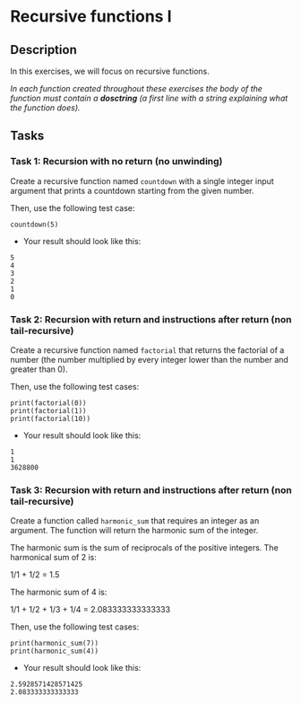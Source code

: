 # Recursive functions I

## Description

In this exercises, we will focus on recursive functions.

*In each function created throughout these exercises the body of the function must contain a **dosctring** (a first line with a string explaining what the function does).*

##

## Tasks
###

### Task 1: Recursion with no return (no unwinding)

Create a recursive function named `countdown` with a single integer input argument that prints a countdown starting from the given number.

Then, use the following test case:

```
countdown(5)
```

- Your result should look like this:

```
5
4
3
2
1
0
```

###

### Task 2: Recursion with return and instructions after return (non tail-recursive)

Create a recursive function named `factorial` that returns the factorial of a number (the number multiplied by every integer lower than the number and greater than 0).

Then, use the following test cases:

```
print(factorial(0))
print(factorial(1))
print(factorial(10))
```

- Your result should look like this:

```
1
1
3628800
```

###

### Task 3: Recursion with return and instructions after return (non tail-recursive)

Create a function called `harmonic_sum` that requires an integer as an argument. The function will return the harmonic sum of the integer.

The harmonic sum is the sum of reciprocals of the positive integers. The harmonical sum of 2 is:

1/1 + 1/2 = 1.5

The harmonic sum of 4 is:

1/1 + 1/2 + 1/3 + 1/4 = 2.083333333333333

Then, use the following test cases:

```
print(harmonic_sum(7))
print(harmonic_sum(4))
```

- Your result should look like this:

```
2.5928571428571425
2.083333333333333
```